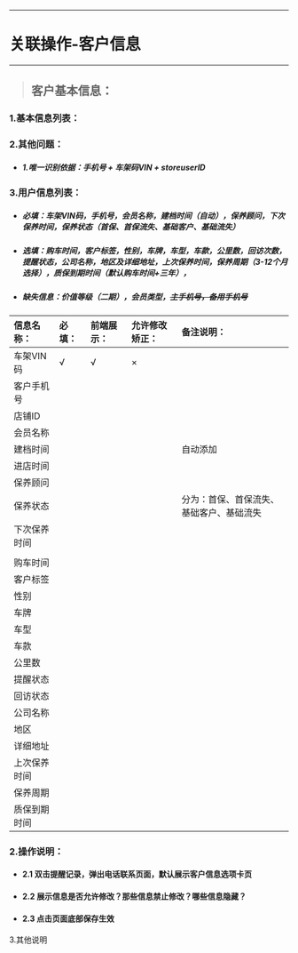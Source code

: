 
---

# 关联操作-客户信息

---

> ## 客户基本信息：

### 1.基本信息列表：

### 2.其他问题：

* ##### 1.唯一识别依据：手机号 + 车架码VIN + storeuserID

### 3.用户信息列表：

* ##### 必填：车架VIN码，手机号，会员名称，建档时间（自动），保养顾问，下次保养时间，保养状态（首保、首保流失、基础客户、基础流失）
* ##### 选填：购车时间，客户标签，性别，车牌，车型，车款，公里数，回访次数，提醒状态，公司名称，地区及详细地址，上次保养时间，保养周期（3-12个月选择），质保到期时间（默认购车时间+三年），
* ##### 缺失信息：价值等级（二期），会员类型，~~主手机号，备用手机号~~

| **信息名称：** | **必填：** | **前端展示：** | **允许修改矫正：** | **备注说明：** |
| :--- | :--- | :--- | :--- | :--- |
| 车架VIN码 | √ | √ | × |  |
| 客户手机号 |  |  |  |  |
| 店铺ID |  |  |  |  |
| 会员名称 |  |  |  |  |
| 建档时间 |  |  |  | 自动添加 |
| 进店时间 |  |  |  |  |
| 保养顾问 |  |  |  |  |
| 保养状态 |  |  |  | 分为：首保、首保流失、基础客户、基础流失 |
| 下次保养时间 |  |  |  |  |
|  |  |  |  |  |
| 购车时间 |  |  |  |  |
| 客户标签 |  |  |  |  |
| 性别 |  |  |  |  |
| 车牌 |  |  |  |  |
| 车型 |  |  |  |  |
| 车款 |  |  |  |  |
| 公里数 |  |  |  |  |
| 提醒状态 |  |  |  |  |
| 回访状态 |  |  |  |  |
| 公司名称 |  |  |  |  |
| 地区 |  |  |  |  |
| 详细地址 |  |  |  |  |
| 上次保养时间 |  |  |  |  |
| 保养周期 |  |  |  |  |
| 质保到期时间 |  |  |  |  |

### 2.操作说明：

* #### 2.1 双击提醒记录，弹出电话联系页面，默认展示客户信息选项卡页
* #### 2.2 展示信息是否允许修改？那些信息禁止修改？哪些信息隐藏？
* #### 2.3 点击页面底部保存生效

3.其他说明

